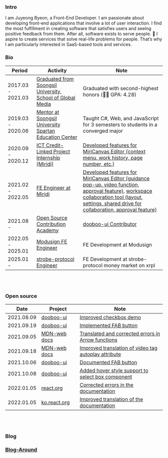 
<div align="left">
<h3> Intro </h3>
I am Juyeong Byeon, a Front-End Developer.
I am passionate about developing front-end applications that involve a lot of user interaction. 
I find the most fulfillment in creating software that satisfies users and seeing positive feedback from them. After all, software exists to serve people. 🙂
I aspire to create services that solve real-life problems for people. That’s why I am particularly interested in SaaS-based tools and services.
</div>
<div align="left">
<h3> Bio </h3>
</div>
<div align="left">
	<table>
    <thead>
      <tr>
       <th>Period</th><th>Activity</th><th>Note</th>
      </tr>
    </thead>
    <tbody>
     <tr>
      <td>2017.03 - 2021.03</td>
      <td><a href="http://media.ssu.ac.kr/">Graduated from Soongsil University, School of Global Media</a></td>
      <td>Graduated with second-highest honors (👨‍🎓 GPA: 4.28)</td>
    </tr>
    <tr>
      <td>2019.03 - 2020.06</td>
      <td><a href="http://spartan.ssu.ac.kr/">Mentor at Soongsil University Spartan Education Center</a></td>
      <td>Taught C#, Web, and JavaScript for 3 semesters to students in a converged major</td>
    </tr>
    <tr>
      <td>2020.09 - 2020.12</td>
      <td><a href="https://internnet.hanium.or.kr/">ICT Credit-Linked Project Internship (Miridi)</a></td>
      <td><a href="https://www.miricanvas.com/design">Developed features for MiriCanvas Editor (context menu, work history, page number, etc.)</a></td>
    </tr>
    <tr>
      <td>2021.02 - 2022.05</td>
      <td><a href="https://www.jobkorea.co.kr/Recruit/Co_Read/Recruit/C/miridih">FE Engineer at Miridi</a></td>
      <td><a href="https://www.miricanvas.com/design">Developed features for MiriCanvas Editor (guidance pop-up, video function, approval feature)</a>, <a href="https://www.miricanvas.com/workspace">workspace collaboration tool (layout, settings, shared drive for collaboration, approval feature)</a></td>
    </tr>
    <tr>
      <td>2021.08 - </td>
      <td><a href="https://contributionacademy.oopy.io/">Open Source Contribution Academy</a></td>
      <td><a href="https://github.com/dooboolab/dooboo-ui">dooboo-ui Contributor</a></td>
    </tr>
    <tr>
      <td>2022.05 - 2025.01 </td>
      <td><a href="https://www.modusign.co.kr/">Modusign FE Engineer</a></td>
      <td>FE Development at Modusign</td>
    </tr>
  <tr>
      <td>2025.01 - </td>
      <td><a href="https://strobe.finance/">strobe-protocol Engineer</a></td>
      <td>FE Development at strobe-protocol money market on xrpl</td>
    </tr>
   </tbody>
	</table>
</div>

<br/>
<br/>

<div align="left">
<h3> Open source </h3>
</div>

<div align="left">
	<table>
     <thead>
      <tr>
        <th>Date</th><th>Project</th><th>Note</th>
      </tr>
     </thead>
   <tbody>
    <tr>
      <td>2021.08.09</td>
      <td><a href="https://github.com/dooboolab/dooboo-ui">dooboo-ui</a></td>
      <td><a href="https://github.com/dooboolab/dooboo-ui/pull/61">Improved checkbox demo</a></td>
	  </tr>
    <tr>
      <td>2021.09.19</td>
      <td><a href="https://github.com/dooboolab/dooboo-ui">dooboo-ui</a></td>
      <td><a href="https://github.com/dooboolab/dooboo-ui/pull/67">Implemented FAB button</a></td>
	  </tr>
    <tr>
      <td>2021.09.05</td>
      <td><a href="https://github.com/mdn/translated-content/pull/2336">MDN-web docs</a></td>
      <td><a href="https://developer.mozilla.org/ko/docs/Web/JavaScript/Reference/Functions/Arrow_functions">Translated and corrected errors in Arrow functions</a></td>
	  </tr>
    <tr>
      <td>2021.09.18</td>
      <td><a href="https://github.com/mdn/translated-content/pull/2454">MDN-web docs</a></td>
      <td><a href="https://developer.mozilla.org/ko/docs/Web/HTML/Element/Video">Improved translation of video tag autoplay attribute</a></td>
	  </tr>
     <tr>
	      <td>2021.10.06</td>
	      <td><a href="https://dooboo-ui.dooboolab.com/?path=/docs/components-fab--page">dooboo-ui</a></td>
	      <td><a href="https://github.com/dooboolab/dooboo-ui/pull/141">Documented FAB button</a></td>
	  </tr>
	   <tr>
	      <td>2021.10.08</td>
	      <td><a href="https://github.com/dooboolab-community/dooboo-ui">dooboo-ui</a></td>
	      <td><a href="https://github.com/dooboolab/dooboo-ui/pull/144">Added hover style support to select box component</a></td>
	  </tr>
	   <tr>
	      <td>2022.01.05</td>
	      <td><a href="https://github.com/reactjs/reactjs.org/pull/4209#issue-1094287376">react.org</a></td>
	      <td><a href="https://reactjs.org/docs/jsx-in-depth.html#spread-attributes">Corrected errors in the documentation</a></td>
	  </tr>
	   <tr>
	      <td>2022.01.05</td>
	      <td><a href="https://github.com/reactjs/ko.reactjs.org/pull/423">ko.react.org</a></td>
	      <td><a href="https://ko.reactjs.org/docs/hooks-faq.html#:~:text=%EC%9E%90%EB%8F%99%20%EB%B3%91%ED%95%A9%EC%9D%B4%20%EA%B7%B8%EB%A6%AC%EC%9A%B4%20%EA%B2%BD%EC%9A%B0%20%EA%B0%9C%EC%B2%B4%20state%20%EC%97%85%EB%8D%B0%EC%9D%B4%ED%8A%B8%EB%A5%BC%20%EB%B3%91%ED%95%A9%ED%95%98%EB%8A%94%20%EC%BB%A4%EC%8A%A4%ED%85%80%20useLegacyState%20Hook%EC%9D%84%20%EC%9E%91%EC%84%B1%ED%95%A0%20%EC%88%98%20%EC%9E%88%EC%8A%B5%EB%8B%88%EB%8B%A4.%20%EA%B7%B8%EB%9F%AC%EB%82%98%2C%20%ED%95%A8%EA%BB%98%20%EB%B3%80%EA%B2%BD%EB%90%98%EB%8A%94%20%EA%B0%92%EC%97%90%20%EB%94%B0%EB%9D%BC%20state%EB%A5%BC%20%EC%97%AC%EB%9F%AC%20state%20%EB%B3%80%EC%88%98%EB%A1%9C%20%EB%B6%84%ED%95%A0%ED%95%98%EB%8A%94%20%EA%B2%83%EC%9D%84%20%EC%B6%94%EC%B2%9C%ED%95%A9%EB%8B%88%EB%8B%A4.">Improved translation of the documentation</a></td>
	  </tr>
    </tbody>
	</table>
</div>

<br/>
<br/>

<div align="left">
<h3> Blog </h3>

### [Blog-Around](https://juyeong-byeon.github.io/Blog-Around/)
